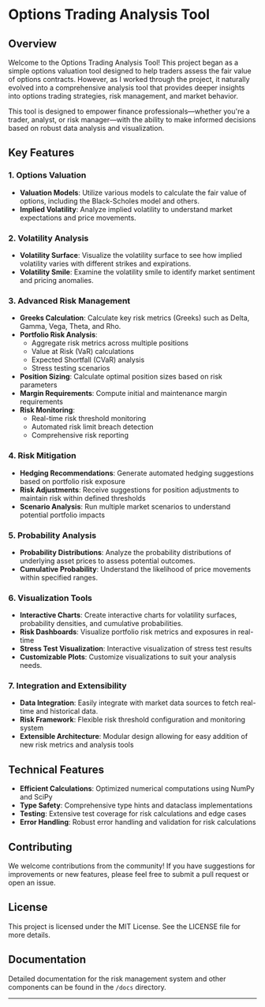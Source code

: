 # Options Trading Analysis Tool

## Overview

Welcome to the Options Trading Analysis Tool! This project began as a simple options valuation tool designed to help traders assess the fair value of options contracts. However, as I worked through the project, it naturally evolved into a comprehensive analysis tool that provides deeper insights into options trading strategies, risk management, and market behavior.

This tool is designed to empower finance professionals—whether you're a trader, analyst, or risk manager—with the ability to make informed decisions based on robust data analysis and visualization.

## Key Features

### 1. Options Valuation
- **Valuation Models**: Utilize various models to calculate the fair value of options, including the Black-Scholes model and others.
- **Implied Volatility**: Analyze implied volatility to understand market expectations and price movements.

### 2. Volatility Analysis
- **Volatility Surface**: Visualize the volatility surface to see how implied volatility varies with different strikes and expirations.
- **Volatility Smile**: Examine the volatility smile to identify market sentiment and pricing anomalies.

### 3. Advanced Risk Management
- **Greeks Calculation**: Calculate key risk metrics (Greeks) such as Delta, Gamma, Vega, Theta, and Rho.
- **Portfolio Risk Analysis**: 
  - Aggregate risk metrics across multiple positions
  - Value at Risk (VaR) calculations
  - Expected Shortfall (CVaR) analysis
  - Stress testing scenarios
- **Position Sizing**: Calculate optimal position sizes based on risk parameters
- **Margin Requirements**: Compute initial and maintenance margin requirements
- **Risk Monitoring**:
  - Real-time risk threshold monitoring
  - Automated risk limit breach detection
  - Comprehensive risk reporting

### 4. Risk Mitigation
- **Hedging Recommendations**: Generate automated hedging suggestions based on portfolio risk exposure
- **Risk Adjustments**: Receive suggestions for position adjustments to maintain risk within defined thresholds
- **Scenario Analysis**: Run multiple market scenarios to understand potential portfolio impacts

### 5. Probability Analysis
- **Probability Distributions**: Analyze the probability distributions of underlying asset prices to assess potential outcomes.
- **Cumulative Probability**: Understand the likelihood of price movements within specified ranges.

### 6. Visualization Tools
- **Interactive Charts**: Create interactive charts for volatility surfaces, probability densities, and cumulative probabilities.
- **Risk Dashboards**: Visualize portfolio risk metrics and exposures in real-time
- **Stress Test Visualization**: Interactive visualization of stress test results
- **Customizable Plots**: Customize visualizations to suit your analysis needs.

### 7. Integration and Extensibility
- **Data Integration**: Easily integrate with market data sources to fetch real-time and historical data.
- **Risk Framework**: Flexible risk threshold configuration and monitoring system
- **Extensible Architecture**: Modular design allowing for easy addition of new risk metrics and analysis tools

## Technical Features
- **Efficient Calculations**: Optimized numerical computations using NumPy and SciPy
- **Type Safety**: Comprehensive type hints and dataclass implementations
- **Testing**: Extensive test coverage for risk calculations and edge cases
- **Error Handling**: Robust error handling and validation for risk calculations

## Contributing
We welcome contributions from the community! If you have suggestions for improvements or new features, please feel free to submit a pull request or open an issue.

## License
This project is licensed under the MIT License. See the LICENSE file for more details.

## Documentation
Detailed documentation for the risk management system and other components can be found in the `/docs` directory.

---
